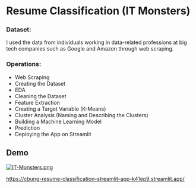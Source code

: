 
# Resume Classification (IT Monsters)

### Dataset: 
I used the data from individuals working in data-related professions at big tech companies such as Google and Amazon through web scraping.

### Operations:

- Web Scraping
- Creating the Dataset
- EDA
- Cleaning the Dataset
- Feature Extraction
- Creating a Target Variable (K-Means)
- Cluster Analysis (Naming and Describing the Clusters)
- Building a Machine Learning Model
- Prediction
- Deploying the App on Streamlit

## Demo

[![IT-Monsters.png](https://i.postimg.cc/tggQQKfr/IT-Monsters.png)](https://postimg.cc/xXBFL49H)

https://cbung-resume-classification-streamlit-app-k41ep9.streamlit.app/
